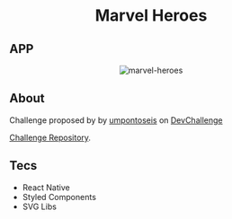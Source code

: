 <h1 align="center">Marvel Heroes</h1>

## APP

<div align="center">

![marvel-heroes](./assets/app-gif.gif)

</div>


## About
 
Challenge proposed by by [umpontoseis](https://umpontoseis.com/) on [DevChallenge](https://devchallenge.now.sh/)

[Challenge Repository](https://github.com/Lorenalgm/marvel-heroes).

## Tecs
* React Native
* Styled Components
* SVG Libs
